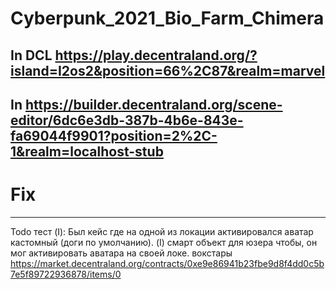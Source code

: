 # Cyberpunk_2021_Bio_Farm_Chimera
## In DCL https://play.decentraland.org/?island=I2os2&position=66%2C87&realm=marvel
## In https://builder.decentraland.org/scene-editor/6dc6e3db-387b-4b6e-843e-fa69044f9901?position=2%2C-1&realm=localhost-stub
# Fix



* * *
Todo тест (I):
Был кейс где на одной из локации активировался аватар кастомный (доги по умолчанию). (I) смарт объект для юзера чтобы, он мог активировать аватара на своей локе.
вокстары https://market.decentraland.org/contracts/0xe9e86941b23fbe9d8f4dd0c5b7e5f89722936878/items/0
